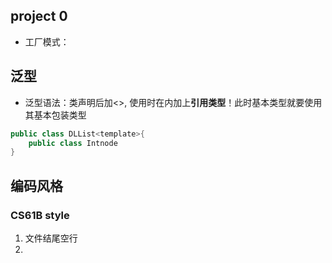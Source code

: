 ## project 0
- 工厂模式：

## 泛型
- 泛型语法：类声明后加<>, 使用时在内加上**引用类型**！此时基本类型就要使用其基本包装类型
```java
public class DLList<template>{
    public class Intnode
}
```

## 编码风格
### CS61B style
1. 文件结尾空行
2. 